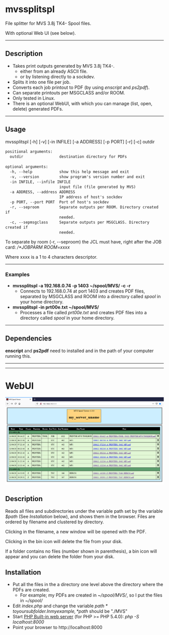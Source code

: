 # mvssplitspl

File splitter for MVS 3.8j TK4- Spool files.

With optional Web UI (see below).

---

## Description

* Takes print outputs generated by MVS 3.8j TK4-.
  * either from an already ASCII file.
  * or by listening directly to a sockdev.
* Splits it into one file per job.
* Converts each job printout to PDF (by using *enscript* and *ps2pdf*).
* Can separate printouts per MSGCLASS and/or ROOM.
* Only tested in Linux.
* There is an optional WebUI, with which you can manage (list, open, delete) generated PDFs.

---

## Usage
mvssplitspl [-h] [-v] [-in INFILE] [-a ADDRESS] [-p PORT] [-r] [-c] outdir

```
positional arguments:
  outdir                destination directory for PDFs

optional arguments:
  -h, --help            show this help message and exit
  -v, --version         show program's version number and exit
  -in INFILE, --infile INFILE
                        input file (file generated by MVS)
  -a ADDRESS, --address ADDRESS
                        IP address of host's sockdev
  -p PORT, --port PORT  Port of host's sockdev
  -r, --seproom         Separate outputs per ROOM. Directory created if
                        needed.
  -c, --sepmsgclass     Separate outputs per MSGCLASS. Directory created if
                        needed.
```

To separate by room (-r, --seproom) the JCL must have, right after the JOB card: */\*JOBPARM ROOM=xxxx*

Where xxxx is a 1 to 4 characters descriptor.

---

### Examples

* **mvssplitspl -a 192.168.0.74 -p 1403 ~/spool/MVS/ -c -r**
  * Connects to 192.168.0.74 at port 1403 and creates PDF files, separated by MSGCLASS and ROOM into a directory called *spool* in your home directory.
* **mvssplitspl -in prt00e.txt ~/spool/MVS/**
  * Processes a file called *prt00e.txt* and creates PDF files into a directory called *spool* in your home directory.

---

## Dependencies
  **enscript** and **ps2pdf** need to installed and in the path of your computer running this.

 ---
 ---
 
 # WebUI
 
![WebUI](https://github.com/asmCcoder/mvssplitspl/blob/master/WebUI/screenshot.png "WebUI")

## Description

Reads all files and subdirectories under the variable path set by the variable *$path* (See *Installation* below), and shows them in the browser. Files are ordered by filename and clustered by directory.

Clicking in the filename, a new window will be opened with the PDF.

Clicking in the bin icon will delete the file from your disk.

If a folder contains no files (number shown in parenthesis), a bin icon will appear and you can delete the folder from your disk.

## Installation

* Put all the files in the a directory one level above the directory where the PDFs are created.
  * For example; my PDFs are created in *~/spool/MVS/*, so I put the files in *~/spool/*
* Edit *index.php* and change the variable *$path* to your subfolder. In my example, *$path* should be "./MVS"
* Start [PHP Built-in web server](https://www.php.net/manual/en/features.commandline.webserver.php) (for PHP >= PHP 5.4.0): *php -S localhost:8000*
* Point your browser to http://localhost:8000
